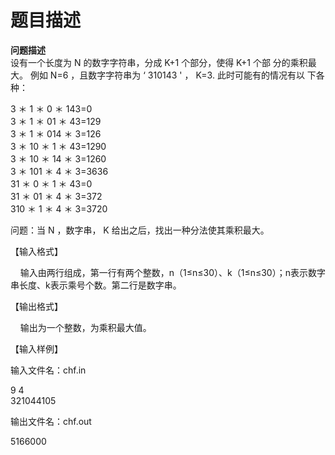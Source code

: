 # 题目描述


<p><span style="font-family: 宋体;"><b>问题描述</b><br/>
</span>设有一个长度为 N 的数字字符串，分成 K+1 个部分，使得 K+1 个部 分的乘积最大。 例如 N=6 ，且数字字符串为 ‘ 310143 &#39; ， K=3. 此时可能有的情况有以 下各种：</p>
<p>3 ＊ 1 ＊ 0 ＊ 143=0<br/>
3 ＊ 1 ＊ 01 ＊ 43=129<br/>
3 ＊ 1 ＊ 014 ＊ 3=126<br/>
3 ＊ 10 ＊ 1 ＊ 43=1290<br/>
3 ＊ 10 ＊ 14 ＊ 3=1260<br/>
3 ＊ 101 ＊ 4 ＊ 3=3636<br/>
31 ＊ 0 ＊ 1 ＊ 43=0<br/>
31 ＊ 01 ＊ 4 ＊ 3=372<br/>
310 ＊ 1 ＊ 4 ＊ 3=3720</p>
<p>问题：当 N ，数字串， K 给出之后，找出一种分法使其乘积最大。</p>
<p class="MsoNormal">【输入格式】</p>
<p class="MsoNormal"><span lang="EN-US"><span style="">    </span>输入由两行组成，第一行有两个整数，n（1≤n≤30）、k<span lang="EN-US">（1≤n≤30）</span>；n表示数字串长度、k表示乘号个数。</span><span lang="EN-US">第二行是数字串。</span></p>
<p class="MsoNormal"><span lang="EN-US"><o:p></o:p></span>【输出格式】</p>
<p class="MsoNormal"><span lang="EN-US"><span style="">    </span><span lang="EN-US">输出</span>为一个整数，为乘积最大值。</span></p>
<p class="MsoNormal">【输入样例】</p>
<p class="MsoNormal">输入文件名：<span class="SpellE"><span lang="EN-US">chf.in</span></span></p>
<p class="MsoNormal">9 4<br/>
321044105</p>
<p class="MsoNormal">输出文件名：<span class="SpellE"><span lang="EN-US">chf.out</span></span></p>
<p class="MsoNormal"><span lang="EN-US">5166000<o:p></o:p></span></p>
